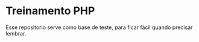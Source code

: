 # Treinamento PHP

Esse repositorio serve como base de teste, para ficar fácil quando precisar lembrar.

